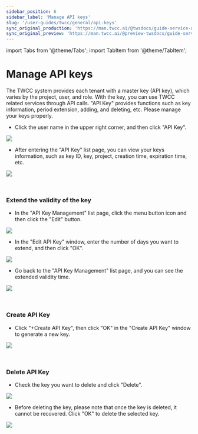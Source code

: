 ```yaml
---
sidebar_position: 6
sidebar_label: 'Manage API keys'
slug: '/user-guides/twcc/general/api-keys'
sync_original_production: 'https://man.twcc.ai/@twsdocs/guide-service-api-key-zh' 
sync_original_preview: 'https://man.twcc.ai/@preview-twsdocs/guide-service-api-key-zh' 
---
```


import Tabs from '@theme/Tabs';
import TabItem from '@theme/TabItem';

# Manage API keys

The TWCC system provides each tenant with a master key (API key), which varies by the project, user, and role. With the key, you can use TWCC related services through API calls. "API Key" provides functions such as key information, period extension, adding, and deleting, etc. Please manage your keys properly.

* Click the user name in the upper right corner, and then click "API Key".

![](https://cos.twcc.ai/SYS-MANUAL/uploads/upload_6a8f74f6c03caf178ce235ed9ab6e936.png)


* After entering the "API Key" list page, you can view your keys information, such as key ID, key, project, creation time, expiration time, etc.

![](https://cos.twcc.ai/SYS-MANUAL/uploads/upload_9908c827238d718c82f508ac045469d4.png)


<br/>


### Extend the validity of the key

* In the "API Key Management" list page, click the menu button icon and then click the "Edit" button.

![](https://cos.twcc.ai/SYS-MANUAL/uploads/upload_4a5fd5c2355f01a455595e0a80dd02b5.png)

* In the "Edit API Key" window, enter the number of days you want to extend, and then click "OK".

![](https://cos.twcc.ai/SYS-MANUAL/uploads/upload_c442108e716759abbe3b0816012d050a.png)

* Go back to the "API Key Management" list page, and you can see the extended validity time.

![](https://cos.twcc.ai/SYS-MANUAL/uploads/upload_bed768c1b1569f5662641dd90957b932.png)

<br/>


### Create API Key

* Click "+Create API Key", then click "OK" in the "Create API Key" window to generate a new key.

![](https://cos.twcc.ai/SYS-MANUAL/uploads/upload_1f869f79f8332362d3416f3df1680277.png)

<br/>


### Delete API Key

* Check the key you want to delete and click "Delete".

![](https://cos.twcc.ai/SYS-MANUAL/uploads/upload_f0849e1792546c74d96b8731233b9f68.png)



* Before deleting the key, please note that once the key is deleted, it cannot be recovered. Click "OK" to delete the selected key.

![](https://cos.twcc.ai/SYS-MANUAL/uploads/upload_5d4bdb414769d27e636955c30ae931de.png)